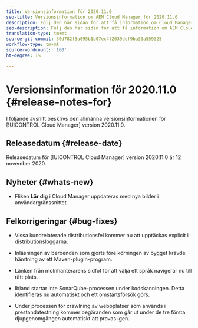 ```yaml
---
title: Versionsinformation för 2020.11.0
seo-title: Versionsinformation om AEM Cloud Manager för 2020.11.0
description: Följ den här sidan för att få information om Cloud Manager version 2020.11.0
seo-description: Följ den här sidan för att få information om AEM Cloud Manager version 2020.11.0
translation-type: tm+mt
source-git-commit: 30d782f5a095b1b07ec4f2039def9ba30a559325
workflow-type: tm+mt
source-wordcount: '160'
ht-degree: 1%

---
```


# Versionsinformation för 2020.11.0 {#release-notes-for}

I följande avsnitt beskrivs den allmänna versionsinformationen för [!UICONTROL Cloud Manager] version 2020.11.0.

## Releasedatum {#release-date}

Releasedatum för [!UICONTROL Cloud Manager] version 2020.11.0 är 12 november 2020.

## Nyheter {#whats-new}

* Fliken **Lär dig** i Cloud Manager uppdateras med nya bilder i användargränssnittet.

## Felkorrigeringar {#bug-fixes}

* Vissa kundrelaterade distributionsfel kommer nu att upptäckas explicit i distributionsloggarna.

* Inläsningen av beroenden som gjorts före körningen av bygget krävde hämtning av ett Maven-plugin-program.

* Länken från molnhanterarens sidfot för att välja ett språk navigerar nu till rätt plats.

* Ibland startar inte SonarQube-processen under kodskanningen. Detta identifieras nu automatiskt och ett omstartsförsök görs.

* Under processen för crawlning av webbplatser som används i prestandatestning kommer begäranden som går ut under de tre första djupgenomgången automatiskt att provas igen.